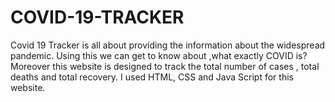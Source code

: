# COVID-19-TRACKER
Covid 19 Tracker is all about providing the information about the widespread pandemic. Using this we can get to know about ,what exactly COVID is? Moreover this website is designed to track the total number of cases , total deaths and total recovery. I used HTML, CSS and  Java Script for this website.
